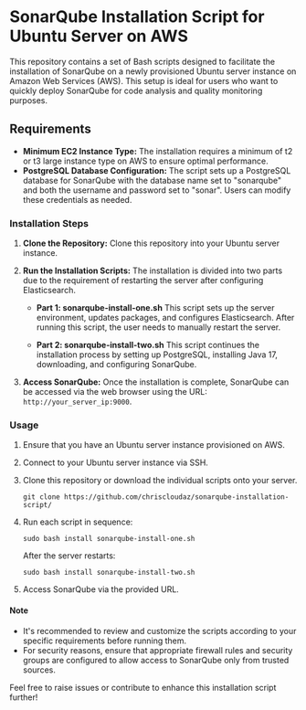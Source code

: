 # SonarQube Installation Script for Ubuntu Server on AWS

This repository contains a set of Bash scripts designed to facilitate the installation of SonarQube on a newly provisioned Ubuntu server instance on Amazon Web Services (AWS). This setup is ideal for users who want to quickly deploy SonarQube for code analysis and quality monitoring purposes.

## Requirements

-   **Minimum EC2 Instance Type:** The installation requires a minimum of t2 or t3 large instance type on AWS to ensure optimal performance.
-   **PostgreSQL Database Configuration:** The script sets up a PostgreSQL database for SonarQube with the database name set to "sonarqube" and both the username and password set to "sonar". Users can modify these credentials as needed.

### Installation Steps

1.  **Clone the Repository:** Clone this repository into your Ubuntu server instance.
    
2.  **Run the Installation Scripts:** The installation is divided into two parts due to the requirement of restarting the server after configuring Elasticsearch.
    
    -   **Part 1: sonarqube-install-one.sh** This script sets up the server environment, updates packages, and configures Elasticsearch. After running this script, the user needs to manually restart the server.
        
    -   **Part 2: sonarqube-install-two.sh** This script continues the installation process by setting up PostgreSQL, installing Java 17, downloading, and configuring SonarQube.
        
3.  **Access SonarQube:** Once the installation is complete, SonarQube can be accessed via the web browser using the URL: `http://your_server_ip:9000`.
    

### Usage

1.  Ensure that you have an Ubuntu server instance provisioned on AWS.
2.  Connect to your Ubuntu server instance via SSH.
3.  Clone this repository or download the individual scripts onto your server.
    
	    git clone https://github.com/chriscloudaz/sonarqube-installation-script/
    
4.  Run each script in sequence:

	    sudo bash install sonarqube-install-one.sh
   
	   After the server restarts:

		sudo bash install sonarqube-install-two.sh

5. Access SonarQube via the provided URL.

#### Note

-   It's recommended to review and customize the scripts according to your specific requirements before running them.
-   For security reasons, ensure that appropriate firewall rules and security groups are configured to allow access to SonarQube only from trusted sources.

Feel free to raise issues or contribute to enhance this installation script further!